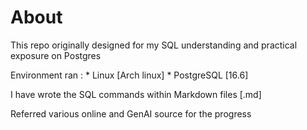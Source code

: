 # About

This repo originally designed for my SQL understanding and practical exposure on Postgres

Environment ran : 
	* Linux [Arch linux]
	* PostgreSQL [16.6]

I have wrote the SQL commands within Markdown files [.md]

Referred various online and GenAI source for the progress


